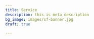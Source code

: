 ```yaml
---
title: Service
description: this is meta description
bg_image: images/sf-banner.jpg
draft: true

---
```


